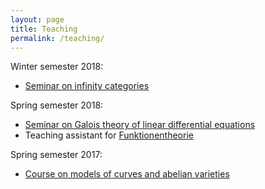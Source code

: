 ```yaml
---
layout: page
title: Teaching
permalink: /teaching/
---
```


Winter semester 2018: 

* [Seminar on infinity categories](https://simon.github.io/teaching/inf_cats_WS18.html)

Spring semester 2018:

* [Seminar on Galois theory of linear differential equations](https://simon-pepin.github.io/teaching/diff_gal_FS18.html)
* Teaching assistant for [Funktionentheorie](http://www.math.fu-berlin.de/altmann/LEHRE/xx18_SS_FT/xx18_SS_FT.html)

Spring semester 2017:

* [Course on models of curves and abelian varieties](https://simon-pepin.github.io/teaching/models_FS17.html)

